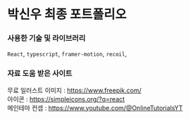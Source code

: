 # 박신우 최종 포트폴리오

### 사용한 기술 및 라이브러리

`React`, `typescript`, `framer-motion`, `recoil`,

### 자료 도움 받은 사이트

무료 일러스트 이미지 : https://www.freepik.com/<br/>
아이콘 : https://simpleicons.org/?q=react<br/>
메인테마 컨셉 : https://www.youtube.com/@OnlineTutorialsYT<br/>
